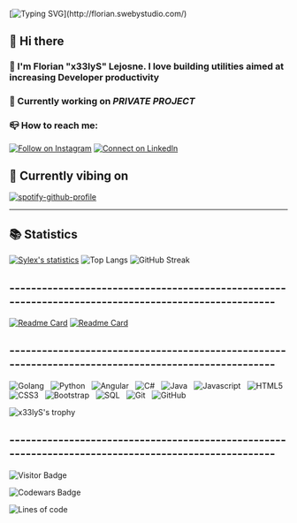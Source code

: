    [![Typing SVG](https://readme-typing-svg.demolab.com?font=Anton&size=32&duration=6000&pause=50&color=628FDB&center=true&vCenter=true&width=1000&lines=Hello+%2C+I'm+Florian;Web+Developer+.+.+.)](http://florian.swebystudio.com/)
   
## 👋 Hi there

### 🙌 I'm Florian "x33lyS" Lejosne. I love building utilities aimed at increasing Developer productivity

### 🚧 Currently working on *PRIVATE PROJECT*

### 📪 How to reach me:

[![Follow on Instagram](https://img.shields.io/badge/-Instagram-black?logo=Instagram&logoColor=628fdb&style=social)](https://www.instagram.com/florian.ljsne/) 
[![Connect on LinkedIn](https://img.shields.io/badge/-Linkedin-black?logo=LinkedIn&logoColor=628fdb&style=social)](https://www.linkedin.com/in/florian-lejosne/)

## 🎵 Currently vibing on

[![spotify-github-profile](https://spotify-github-profile.vercel.app/api/view?uid=florian.lejosne.31&cover_image=false&theme=default&bar_color=628fdb&bar_color_cover=false)](https://github.com/kittinan/spotify-github-profile)

---

## 📚 Statistics

 [![Sylex's statistics](https://github-readme-stats.vercel.app/api?username=x33lyS&include_all_commits=true&show_icons=true&theme=tokyonight&border_radius=30&hide=issues)](#)
 ![Top Langs](https://github-readme-stats.vercel.app/api/top-langs/?username=x33lyS&hide=TeX&layout=compact&theme=tokyonight&border_radius=30)
 ![GitHub Streak](https://streak-stats.demolab.com/?user=x33lyS&theme=tokyonight)



## ----------------------------------------------------------------------------------------------------
<a href="https://groupie-tracker-x33lys.herokuapp.com/">![Readme Card](https://github-readme-stats.vercel.app/api/pin/?username=x33lyS&repo=Groupie-Tracker&theme=tokyonight&border_radius=30)</a>
<a href="https://github.com/x33lyS/Website-2k22">![Readme Card](https://github-readme-stats.vercel.app/api/pin/?username=x33lyS&repo=Website-2k22&theme=tokyonight&border_radius=30)</a>

## ----------------------------------------------------------------------------------------------------

![Golang](https://img.shields.io/badge/-Golang-black?logo=go&logoColor=628fdb&style=for-the-badge)&nbsp;&nbsp;
![Python](https://img.shields.io/badge/-Python-black?logo=python&logoColor=628fdb&style=for-the-badge)&nbsp;&nbsp;
![Angular](https://img.shields.io/badge/-Angular-black?logo=angular&logoColor=628fdb&style=for-the-badge)&nbsp;&nbsp;
![C#](https://img.shields.io/badge/-Csharp-black?logo=c&logoColor=628fdb&style=for-the-badge)&nbsp;&nbsp;
![Java](https://img.shields.io/badge/-Java-black?logo=java&logoColor=628fdb&style=for-the-badge)&nbsp;&nbsp;
![Javascript](https://img.shields.io/badge/-Javascript-black?logo=javascript&logoColor=628fdb&style=for-the-badge)&nbsp;&nbsp;
![HTML5](https://img.shields.io/badge/-HTML5-black?logo=html5&logoColor=628fdb&style=for-the-badge)&nbsp;&nbsp;
![CSS3](https://img.shields.io/badge/-CSS3-black?logo=css3&logoColor=628fdb&style=for-the-badge)&nbsp;&nbsp;
![Bootstrap](https://img.shields.io/badge/-Bootstrap-black?logo=bootstrap&logoColor=628fdb&style=for-the-badge)&nbsp;&nbsp;
![SQL](https://img.shields.io/badge/-SQL-black?logo=MySQL&logoColor=628fdb&style=for-the-badge)&nbsp;&nbsp;
![Git](https://img.shields.io/badge/-Git-black?logo=git&logoColor=628fdb&style=for-the-badge)&nbsp;&nbsp;
![GitHub](https://img.shields.io/badge/-GitHub-black?logo=github&logoColor=628fdb&style=for-the-badge)&nbsp;&nbsp;
</br>




![x33lyS's trophy](https://hacked-github-stat-trophies.vercel.app/?username=x33lyS&theme=dracula&column=5&rank=SECRET,SSS,SS,S,AAA,AA,A,B&margin-w=18&margin-h=10&title=MultiLanguage,AllSuperRank,Joined2020,Commit,Repositories)

## ----------------------------------------------------------------------------------------------------
![Visitor Badge](https://visitor-badge.laobi.icu/badge?page_id=x33lyS.x33lyS)

![Codewars Badge](https://www.codewars.com/users/x33lyS/badges/large)

![Lines of code](https://img.shields.io/badge/From%20Hello%20World%20I%27ve%20Written-4.6%20million%20lines%20of%20code-628fdb)

